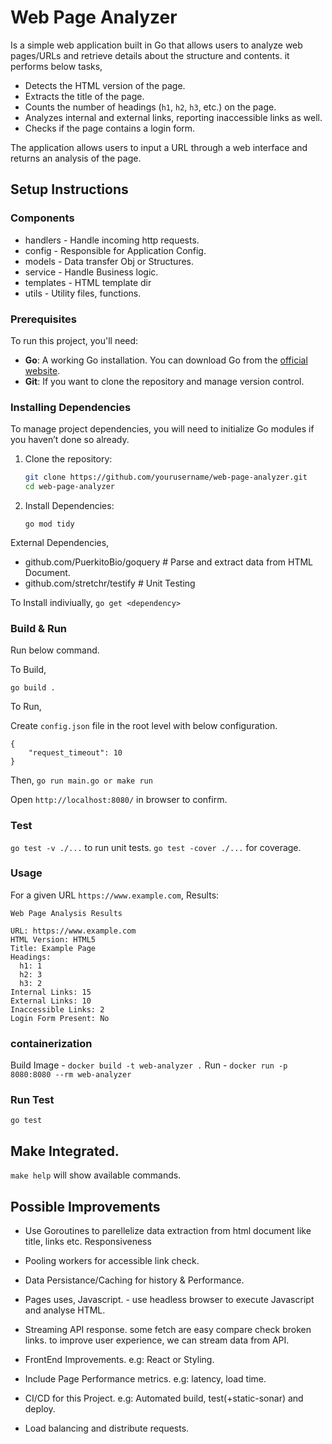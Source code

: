 # Web Page Analyzer

Is a simple web application built in Go that allows users to analyze web pages/URLs and retrieve details about the structure and contents.
it performs below tasks,
- Detects the HTML version of the page.
- Extracts the title of the page.
- Counts the number of headings (`h1`, `h2`, `h3`, etc.) on the page.
- Analyzes internal and external links, reporting inaccessible links as well.
- Checks if the page contains a login form.

The application allows users to input a URL through a web interface and returns an analysis of the page.


## Setup Instructions

### Components
- handlers - Handle incoming http requests.
- config - Responsible for Application Config.
- models - Data transfer Obj or Structures.
- service - Handle Business logic.
- templates - HTML template dir
- utils - Utility files, functions.

### Prerequisites
To run this project, you'll need:
- **Go**: A working Go installation. You can download Go from the [official website](https://golang.org/dl/).
- **Git**: If you want to clone the repository and manage version control.

### Installing Dependencies
To manage project dependencies, you will need to initialize Go modules if you haven’t done so already.

1. Clone the repository:
   ```bash
   git clone https://github.com/yourusername/web-page-analyzer.git
   cd web-page-analyzer
   ```

2. Install Dependencies:
   ```
   go mod tidy
   ```

External Dependencies,
- github.com/PuerkitoBio/goquery   # Parse and extract data from HTML Document.
- github.com/stretchr/testify      # Unit Testing

To Install indiviually,
`go get <dependency>`

### Build & Run

Run below command.

To Build,
```
go build .
```

To Run,

Create `config.json` file in the root level with below configuration.
```
{
    "request_timeout": 10
}
```
Then,  `go run main.go or make run`

Open `http://localhost:8080/` in browser to confirm.

### Test

`go test -v ./...` to run unit tests.
`go test -cover ./...` for coverage.

### Usage

For a given URL `https://www.example.com`, Results:

```
Web Page Analysis Results

URL: https://www.example.com
HTML Version: HTML5
Title: Example Page
Headings:
  h1: 1
  h2: 3
  h3: 2
Internal Links: 15
External Links: 10
Inaccessible Links: 2
Login Form Present: No
```

### containerization

Build Image - `docker build -t web-analyzer .`
Run - `docker run -p 8080:8080 --rm web-analyzer`

### Run Test

```
go test
```

###

## Make Integrated.
`make help` will show available commands.

## Possible Improvements

- Use Goroutines to parellelize data extraction from html document like title, links etc. Responsiveness
- Pooling workers for accessible link check.
- Data Persistance/Caching for history & Performance. 
- Pages uses, Javascript. - use headless browser to execute Javascript and analyse HTML.

- Streaming API response. some fetch are easy compare check broken links. to improve user experience, we can stream data from API.
- FrontEnd Improvements. e.g: React or Styling.
- Include Page Performance metrics. e.g: latency, load time.
- CI/CD for this Project. e.g: Automated build, test(+static-sonar) and deploy.
- Load balancing and distribute requests.
